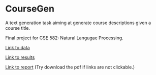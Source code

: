 # CourseGen

A text generation task aiming at generate course descriptions given a course title.

Final project for CSE 582: Natural Langugae Processing. 

[Link to data](./data/)

[Link to results](./small_all_50_1024_nongram3/)

[Link to report](./CSE_582_Final_Project.pdf) (Try download the pdf if links are not clickable.)
